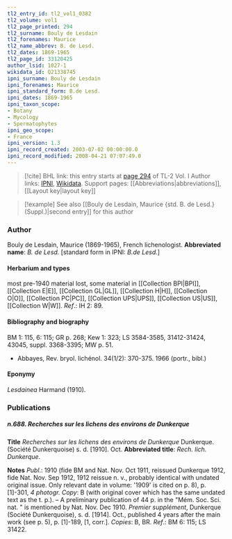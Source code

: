 ```yaml
---
tl2_entry_id: tl2_vol1_0382
tl2_volume: vol1
tl2_page_printed: 294
tl2_surname: Bouly de Lesdain
tl2_forenames: Maurice
tl2_name_abbrev: B. de Lesd.
tl2_dates: 1869-1965
tl2_page_id: 33120425
author_lsid: 1027-1
wikidata_id: Q21338745
ipni_surname: Bouly de Lesdain
ipni_forenames: Maurice
ipni_standard_form: B.de Lesd.
ipni_dates: 1869-1965
ipni_taxon_scope: 
- Botany
- Mycology
- Spermatophytes
ipni_geo_scope: 
- France
ipni_version: 1.3
ipni_record_created: 2003-07-02 00:00:00.0
ipni_record_modified: 2008-04-21 07:07:49.0
---
```


> [!cite] BHL link: this entry starts at [page 294](https://www.biodiversitylibrary.org/page/33120425) of TL-2 Vol. I
> Author links: [IPNI](https://www.ipni.org/a/1027-1), [Wikidata](https://www.wikidata.org/wiki/Q21338745). Support pages: [[Abbreviations|abbreviations]], [[Layout key|layout key]]

> [!example] See also [[Bouly de Lesdain, Maurice {std. B. de Lesd.} (Suppl.)|second entry]] for this author

### Author

Bouly de Lesdain, Maurice (1869-1965), French lichenologist. 
**Abbreviated name**: *B. de Lesd.* \[standard form in IPNI: *B.de Lesd.*\]

#### Herbarium and types

most pre-1940 material lost, some material in [[Collection BPI|BPI]], [[Collection E|E]], [[Collection GL|GL]], [[Collection H|H]], [[Collection O|O]], [[Collection PC|PC]], [[Collection UPS|UPS]], [[Collection US|US]], [[Collection W|W]].
*Ref*.: IH 2: 89.

#### Bibliography and biography

BM 1: 115, 6: 115; GR p. 268; Kew 1: 323; LS 3584-3585, 31412-31424, 43045, suppl. 3368-3395; MW p. 51.
- Abbayes, Rev. bryol. lichénol. 34(1/2): 370-375. 1966 (portr., bibl.)

#### Eponymy

*Lesdainea* Harmand (1910).

### Publications

##### n.688. Recherches sur les lichens des environs de Dunkerque

**Title**
*Recherches sur les lichens des environs de Dunkerque* Dunkerque. (Société Dunkerquoise) s. d. \[1910\]. Oct.
**Abbreviated title**: *Rech. lich. Dunkerque*.

**Notes**
*Publ*.: 1910 (fide BM and Nat. Nov. Oct 1911, reissued Dunkerque 1912, fide Nat. Nov. Sep 1912, 1912 reissue n. v., probably identical with undated original issue. Only relevant date in volume: '1909' is cited on p. 8), p. \[1\]-301, *4 photogr. Copy*: B (with original cover which has the same undated text as the t. p.). – A preliminary publication of 44 p. in the "Mém. Soc. Sci. nat. " is mentioned by Nat. Nov. Dec 1910.
*Premier supplément*, Dunkerque (Société Dunkerquoise), s. d. \[1914\]. Oct., published 4 years after the main work (see p. 5), p. \[1\]-189, \[1, corr.\]. *Copies*: B, BR.
*Ref*.: BM 6: 115; LS 31422.

